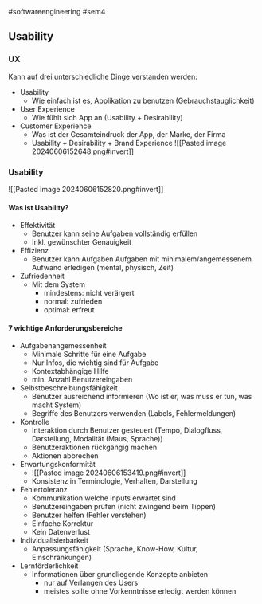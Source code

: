 #softwareengineering #sem4
## Usability
### UX
Kann auf drei unterschiedliche Dinge verstanden werden:
- Usability
	- Wie einfach ist es, Applikation zu benutzen (Gebrauchstauglichkeit)
- User Experience
	- Wie fühlt sich App an (Usability + Desirability)
- Customer Experience
	- Was ist der Gesamteindruck der App, der Marke, der Firma
	- Usability + Desirability + Brand Experience
	![[Pasted image 20240606152648.png#invert]]

### Usability
![[Pasted image 20240606152820.png#invert]]
#### Was ist Usability?
- Effektivität
	- Benutzer kann seine Aufgaben vollständig erfüllen
	- Inkl. gewünschter Genauigkeit
- Effizienz
	- Benutzer kann Aufgaben Aufgaben mit minimalem/angemessenem Aufwand erledigen (mental, physisch, Zeit)
- Zufriedenheit
	- Mit dem System
		- mindestens: nicht verärgert
		- normal: zufrieden
		- optimal: erfreut

#### 7 wichtige Anforderungsbereiche
- Aufgabenangemessenheit
	- Minimale Schritte für eine Aufgabe
	- Nur Infos, die wichtig sind für Aufgabe
	- Kontextabhängige Hilfe
	- min. Anzahl Benutzereingaben
- Selbstbeschreibungsfähigkeit
	- Benutzer ausreichend informieren (Wo ist er, was muss er tun, was macht System)
	- Begriffe des Benutzers verwenden (Labels, Fehlermeldungen)
- Kontrolle
	- Interaktion durch Benutzer gesteuert (Tempo, Dialogfluss, Darstellung, Modalität (Maus, Sprache))
	- Benutzeraktionen rückgängig machen
	- Aktionen abbrechen
- Erwartungskonformität
	- ![[Pasted image 20240606153419.png#invert]]
	- Konsistenz in Terminologie, Verhalten, Darstellung
- Fehlertoleranz
	- Kommunikation welche Inputs erwartet sind
	- Benutzereingaben prüfen (nicht zwingend beim Tippen)
	- Benutzer helfen (Fehler verstehen)
	- Einfache Korrektur
	- Kein Datenverlust
- Individualisierbarkeit
	- Anpassungsfähigkeit (Sprache, Know-How, Kultur, Einschränkungen)
- Lernförderlichkeit
	- Informationen über grundliegende Konzepte anbieten
		- nur auf Verlangen des Users
		- meistes sollte ohne Vorkenntnisse erledigt werden können